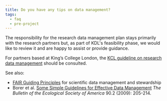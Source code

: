 ```yaml
---
title: Do you have any tips on data management?
tags:
  - faq
  - pre-project
---
```


The responsibility for the research data management plan stays primarily with the research partners but, as part of KDL's feasibility phase, we would like to review it and are happy to assist or provide guidance.

For partners based at King’s College London, the [KCL guideline on research data management](https://www.kcl.ac.uk/library/researchsupport/research-data-management/index) should be consulted.

See also:

- [FAIR Guiding Principles](https://www.go-fair.org/fair-principles/) for scientific data management and stewardship
- Borer et al. [Some Simple Guidelines for Effective Data Management](https://esajournals.onlinelibrary.wiley.com/doi/full/10.1890/0012-9623-90.2.205) _The Bulletin of the Ecological Society of America_ 90.2 (2009): 205-214.
